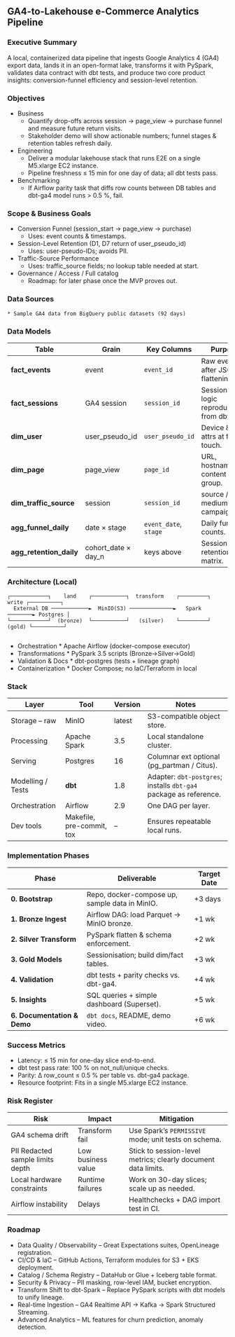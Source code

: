 ## GA4-to-Lakehouse e-Commerce Analytics Pipeline

### Executive Summary
A local, containerized data pipeline that ingests Google Analytics 4 (GA4) export data, lands it in an open-format lake, transforms it with PySpark, validates data contract with dbt tests, and produce two core product insights: conversion-funnel efficiency and session-level retention.

### Objectives
* Business
  * Quantify drop-offs across session → page_view → purchase funnel and measure future return visits.
  * Stakeholder demo will show actionable numbers; funnel stages & retention tables refresh daily.
* Engineering
  * Deliver a modular lakehouse stack that runs E2E on a single M5.xlarge EC2 instance.	
  * Pipeline freshness ≤ 15 min for one day of data; all dbt tests pass.
* Benchmarking
  * If Airflow parity task that diffs row counts between DB tables and dbt-ga4 model runs > 0.5 %, fail.


### Scope & Business Goals
* Conversion Funnel (session_start → page_view → purchase)
  * Uses: event counts & timestamps.
* Session-Level Retention (D1, D7 return of user_pseudo_id)	
  * Uses: user-pseudo-IDs; avoids PII.
* Traffic-Source Performance
  * Uses: traffic_source fields; no lookup table needed at start.
* Governance / Access / Full catalog
  * Roadmap: for later phase once the MVP proves out.

### Data Sources
	* Sample GA4 data from BigQuery public datasets (92 days)

### Data Models
| Table                     | Grain                 | Key Columns           | Purpose                                       |
| ------------------------- | --------------------- | --------------------- | --------------------------------------------- |
| **fact\_events**          | event                 | `event_id`            | Raw events after JSON flattening.             |
| **fact\_sessions**        | GA4 session           | `session_id`          | Sessionisation logic reproduced from dbt-ga4. |
| **dim\_user**             | user\_pseudo\_id      | `user_pseudo_id`      | Device & geo attrs at first touch.            |
| **dim\_page**             | page\_view            | `page_id`             | URL, hostname, content group.                 |
| **dim\_traffic\_source**  | session               | `session_id`          | source / medium / campaign.                   |
| **agg\_funnel\_daily**    | date × stage          | `event_date`, `stage` | Daily funnel counts.                          |
| **agg\_retention\_daily** | cohort\_date × day\_n | keys above            | Session-level retention matrix.               |

### Architecture (Local)
```ascii
┌────────────┐    land    ┌───────────┐  transform    ┌─────────┐  write ┌──────────┐
  External DB ────────────►  MinIO(S3) ──────────────►   Spark   ────────► Postgres │ 
└────────────┘  (bronze)  └───────────┘   (silver)    └─────────┘ (gold) └──────────┘
                                                                     
```
* Orchestration * Apache Airflow (docker-compose executor)
* Transformations * PySpark 3.5 scripts (Bronze→Silver→Gold)
* Validation & Docs * dbt-postgres (tests + lineage graph)
* Containerization * Docker Compose; no IaC/Terraform in local

### Stack
| Layer             | Tool                      | Version | Notes                                                             |
| ----------------- | ------------------------- | ------- | ----------------------------------------------------------------- |
| Storage – raw     | MinIO                     | latest  | S3-compatible object store.                                       |
| Processing        | Apache Spark              | 3.5     | Local standalone cluster.                                         |
| Serving           | Postgres                  | 16      | Columnar ext optional (pg\_partman / Citus).                      |
| Modelling / Tests | **dbt**                   | 1.8     | Adapter: `dbt-postgres`; installs `dbt-ga4` package as reference. |
| Orchestration     | Airflow                   | 2.9     | One DAG per layer.                                                |
| Dev tools         | Makefile, pre-commit, tox | –       | Ensures repeatable local runs.                                    |

### Implementation Phases
| Phase                       | Deliverable                                    | Target Date |
| --------------------------- | ---------------------------------------------- | ----------- |
| **0. Bootstrap**            | Repo, docker-compose up, sample data in MinIO. | +3 days     |
| **1. Bronze Ingest**        | Airflow DAG: load Parquet → MinIO bronze.      | +1 wk       |
| **2. Silver Transform**     | PySpark flatten & schema enforcement.          | +2 wk       |
| **3. Gold Models**          | Sessionisation; build dim/fact tables.         | +3 wk       |
| **4. Validation**           | dbt tests + parity checks vs. dbt-ga4.         | +4 wk       |
| **5. Insights**             | SQL queries + simple dashboard (Superset).     | +5 wk       |
| **6. Documentation & Demo** | `dbt docs`, README, demo video.                | +6 wk       |

### Success Metrics
* Latency: ≤ 15 min for one-day slice end-to-end.
* dbt test pass rate: 100 % on not_null/unique checks.
* Parity: Δ row_count ≤ 0.5 % per table vs. dbt-ga4 package.
* Resource footprint: Fits in a single M5.xlarge EC2 instance.

### Risk Register
| Risk                                 | Impact             | Mitigation                                                    |
| ------------------------------------ | ------------------ | ------------------------------------------------------------- |
| GA4 schema drift                     | Transform fail     | Use Spark’s `PERMISSIVE` mode; unit tests on schema.          |
| PII Redacted sample limits depth     | Low business value | Stick to session-level metrics; clearly document data limits. |
| Local hardware constraints           | Runtime failures   | Work on 30-day slices; scale up as needed.                    |
| Airflow instability                  | Delays             | Healthchecks + DAG import test in CI.                         |

### Roadmap
* Data Quality / Observability – Great Expectations suites, OpenLineage registration.
* CI/CD & IaC – GitHub Actions, Terraform modules for S3 + EKS deployment.
* Catalog / Schema Registry – DataHub or Glue + Iceberg table format.
* Security & Privacy – PII masking, row-level IAM, bucket encryption.
* Transform Shift to dbt-Spark – Replace PySpark scripts with dbt models to unify lineage.
* Real-time Ingestion – GA4 Realtime API → Kafka → Spark Structured Streaming.
* Advanced Analytics – ML features for churn prediction, anomaly detection.